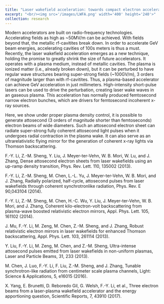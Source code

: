 ```yaml
---
title: "Laser wakefield acceleration: towards compact electron accelerator and ultrashort coherent light sources"
excerpt: "<br/><img src='/images/LWFA.png' width='400' height='240'>"
collection: research
---
```


Modern accelerators are built on radio-frequency technologies. Accelerating fields as high as ~50MV/m can be achieved. With fields beyond that, the metallic rf-cavitites break down. In order to accelerate GeV beam energies, accelerating cavities of 100s meters is thus a must. Recently, the laser wakefield acceleration emerges as a new technique, holding the promise to greatly shrink the size of future accelerators. It operates with a plasma medium, instead of metallic cavities. The plasma is ionized matter (i.e., already broken down), but it can be perturbed to have regular wave structures bearing super-strong fields (~100GV/m), 3 orders of magnitude larger than with rf-cavitites. Thus, a plasma-based accelerator can achieve GeV acceleration in just millimeters. High-intensity short-pulse lasers can be used to drive the perturbation, creating laser wake waves in an gaseous plasma. This acceleration has normally produced femtosecond narrow electron bunches, which are drivers for femtosecond incoherent x-ray sources. 

Here, we show under proper plasma density control, it is possible to generate attosecond (3 orders of magnitude shorter than femtoseconds) electron beams of wide diameters. Such an attosecond electron sheet can radiate super-strong fully coherent attosecond light pulses when it undergoes radial contraction in the plasma wake. It can also serve as an ultrarelativistic flying mirror for the generation of coherent x-ray lights via Thomson backscattering. 

F.-Y. Li, Z.-M. Sheng, Y. Liu, J. Meyer-ter-Vehn, W. B. Mori, W. Lu, and J. Zhang, Dense attosecond electron sheets from laser wakefields using an up-ramp density transition, Phys. Rev. Lett. 110, 135002 (2013).

F.-Y. Li, Z.-M. Sheng, M. Chen, L.-L. Yu, J. Meyer-ter-Vehn, W. B. Mori, and J. Zhang, Radially polarized, half-cycle, attosecond pulses from laser wakefields through coherent synchrotronlike radiation, Phys. Rev. E 90,043104 (2014).

F.-Y. Li, Z.-M. Sheng, M. Chen, H.-C. Wu, Y. Liu, J. Meyer-ter-Vehn, W. B. Mori, and J. Zhang, Coherent kilo-electron-volt backscattering from plasma-wave boosted relativistic electron mirrors, Appl. Phys. Lett. 105, 161102 (2014).

J. Mu, F.-Y. Li, M. Zeng, M. Chen, Z.-M. Sheng, and J. Zhang, Robust relativistic electron mirrors in laser wakefields for enhanced Thomson backscattering, Appl. Phys. Lett. 103, 261114 (2013).

Y. Liu, F.-Y. Li, M. Zeng, M. Chen, and Z.-M. Sheng, Ultra-intense attosecond pulses emitted from laser wakefields in non-uniform plasmas, Laser and Particle Beams, 31, 233 (2013).

M. Chen, J. Luo, F.-Y. Li, F. Liu, Z.-M. Sheng, and J. Zhang, Tunable synchrotron-like radiation from centimeter scale plasma channels, Light: Science & Applications, 5, e16015 (2016).

X. Yang, E. Brunetti, D. Reboredo Gil, G. Welsh, F.-Y. Li, et al., Three electron beams from a laser-plasma wakefield accelerator and the energy apportioning question, Scientific Reports, 7, 43910 (2017).
